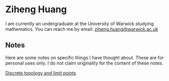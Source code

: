 # Ziheng Huang

I am currently an undergraduate at the University of Warwick studying mathematics. 
You can reach me by email: ziheng.huang@warwick.ac.uk

## Notes

Here are some notes on specific things I have thought about. These are for personal uses only. I do not claim originality for the content of these notes.

[Discrete topology and limit points](https://zihengh63.github.io/Point-set%20topology%20miscellaneous/Discrete_sets_and_limit_points.pdf)
